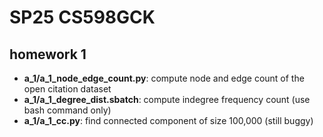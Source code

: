 # SP25 CS598GCK
## homework 1
- **a_1/a_1_node_edge_count.py**: compute node and edge count of the open citation dataset  
- **a_1/a_1_degree_dist.sbatch**: compute indegree frequency count (use bash command only)  
- **a_1/a_1_cc.py**: find connected component of size 100,000 (still buggy)
